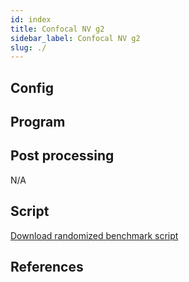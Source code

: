 ```yaml
---
id: index
title: Confocal NV g2
sidebar_label: Confocal NV g2
slug: ./
---
```



## Config


## Program



## Post processing

N/A



## Script

[Download randomized benchmark script](g2_with_stage.py)

## References


